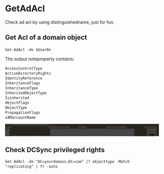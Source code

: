 # GetAdAcl

Check ad acl by using distinguishedname, just for fun.

## Get Acl of a domain object

`Get-AdAcl -dn $UserDn`

The output noteproperty contains: 

```
AccessControlType
ActiveDirectoryRights
IdentityReference
InheritanceFlags
InheritanceType
InheritedObjectType
Isinherited
ObjectFlags
ObjectType
PropagationFlags
sAMaccountName
```

![Get-AdAcl](README/Screenshot2023-07-11%2016.44.16.jpg)

## Check DCSync privileged rights

```
Get-AdAcl -dn "DC=yourdomain,DC=com" |? objecttype -Match "replicating" | ft -auto
```
